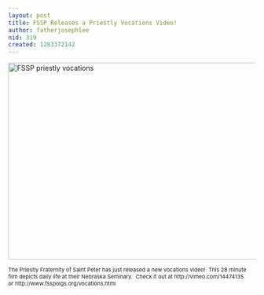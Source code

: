 ```yaml
---
layout: post
title: FSSP Releases a Priestly Vocations Video!
author: fatherjosephlee
nid: 319
created: 1283372142
---
```

<p><img alt="FSSP priestly vocations" height="400" src="http://www.opensourcecatholic.com/sites/opensourcecatholic.com/files/user-uploads/fatherjosephlee/schola.jpg" title="" width="600" /></p>
<p><span style="font-size:11px;">The Priestly Fraternity of Saint Peter has just released a new vocations video! &nbsp;This 28 minute film depicts daily life at their Nebraska Seminary. &nbsp;Check it out at http://vimeo.com/14474135 or&nbsp;http://www.fsspolgs.org/vocations.html</span></p>
